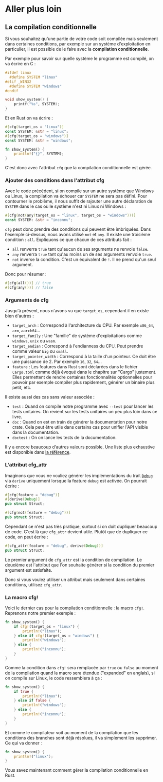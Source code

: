 # Aller plus loin

## La compilation conditionnelle

Si vous souhaitez qu'une partie de votre code soit compilée mais seulement dans certaines conditions, par exemple sur un système d'exploitation en particulier, il est possible de le faire avec la __compilation conditionnelle__.

Par exemple pour savoir sur quelle système le programme est compilé, on va écrire en C :

```C
#ifdef linux
  #define SYSTEM "linux"
#elif _WIN32
  #define SYSTEM "windows"
#endif

void show_system() {
    printf("%s", SYSTEM);
}
```

Et en Rust on va écrire :

```rust
#[cfg(target_os = "linux")]
const SYSTEM: &str = "linux";
#[cfg(target_os = "windows")]
const SYSTEM: &str = "windows";

fn show_system() {
    println!("{}", SYSTEM);
}
```

C'est donc avec l'attribut `cfg` que la compilation conditionnelle est gérée.

### Ajouter des conditions dans l'attribut cfg

Avec le code précédent, si on compile sur un autre système que Windows ou Linux, la compilation va échouer car `SYSTEM` ne sera pas défini. Pour contourner le problème, il nous suffit de rajouter une autre déclaration de `SYSTEM` dans le cas où le système n'est ni Linux ni Windows :

```rust
#[cfg(not(any(target_os = "linux", target_os = "windows")))]
const SYSTEM: &str = "inconnu";
```

`cfg` peut donc prendre des conditions qui peuvent être imbriquées. Dans l'exemple ci-dessus, nous avons utilisé `not` et `any`. Il existe une troisième condition : `all`. Expliquons ce que chacun de ces attributs fait :

 * `all` renverra `true` tant qu'aucun de ses arguments ne renvoie `false`.
 * `any` renverra `true` tant qu'au moins un de ses arguments renvoie `true`.
 * `not` inverse la condition. C'est un équivalent de `!`. Il ne prend qu'un seul argument.

Donc pour résumer :

```rust
#[cfg(all())] // true
#[cfg(any())] // false
```

### Arguments de cfg

Jusqu'à présent, nous n'avons vu que `target_os`, cependant il en existe bien d'autres :

 * `target_arch` : Correspond à l'architecture du CPU. Par exemple `x86_64`, `arm`, `aarch64`...
 * `target_family` : Une "famille" de système d'exploitations comme `windows`, `unix` ou `wasm`.
 * `target_endian` : Correspond à l'endianness du CPU. Peut prendre comme valeur `big` ou `small`.
 * `target_pointer_width` : Correspond à la taille d'un pointeur. Ce doit être une puissance de 2. Par exemple `16`, `32`, `64`...
 * `feature` : Les features dans Rust sont déclarées dans le fichier `Cargo.toml` comme déjà évoqué dans le chapitre sur "Cargo" justement. Elles permettent de rendre certaines fonctionnalités optionnelles pour pouvoir par exemple compiler plus rapidement, générer un binaire plus petit, etc.

Il existe aussi des cas sans valeur associée :

 * `test` : Quand on compile notre programme avec `--test` pour lancer les tests unitaires. On revient sur les tests unitaires un peu plus loin dans ce livre.
 * `doc` : Quand on est en train de générer la documentation pour notre crate. Cela peut être utile dans certains cas pour unifier l'API visible dans la documentation.
 * `doctest` : On on lance les tests de la documentation.

Il y a encore beaucoup d'autres valeurs possible. Une liste plus exhaustive est disponible dans [la référence](https://doc.rust-lang.org/reference/conditional-compilation.html).

### L'attribut cfg_attr

Imaginons que vous ne vouliez générer les implémentations du trait [`Debug`](https://doc.rust-lang.org/stable/std/fmt/trait.Debug.html) via `derive` uniquement lorsque la feature `debug` est activée. On pourrait écrire :

```rust
#[cfg(feature = "debug")]
#[derive(Debug)]
pub struct Struct;

#[cfg(not(feature = "debug"))]
pub struct Struct;
```

Cependant ce n'est pas très pratique, surtout si on doit dupliquer beaucoup de code. C'est là que `cfg_attr` devient utile. Plutôt que de dupliquer ce code, on peut écrire :

```rust
#[cfg_attr(feature = "debug", derive(Debug))]
pub struct Struct;
```

Le premier argument de `cfg_attr` est la condition de compilation. Le deuxième est l'attribut que l'on souhaite générer si la condition du premier argument est satisfaite.

Donc si vous voulez utiliser un attribut mais seulement dans certaines conditions, utilisez `cfg_attr`.

### La macro cfg!

Voici le dernier cas pour la compilation conditionnelle : la macro `cfg!`. Reprenons notre premier exemple :

```rust
fn show_system() {
    if cfg!(target_os = "linux") {
        println!("linux");
    } else if cfg!(target_os = "windows") {
        println!("windows");
    } else {
        println!("inconnu");
    }
}
```

Comme la condition dans `cfg!` sera remplacée par `true` ou `false` au moment de la compilation quand la macro sera étendue ("expanded" en anglais), si on compile sur Linux, le code ressemblera à ça :

```rust
fn show_system() {
    if true {
        println!("linux");
    } else if false {
        println!("windows");
    } else {
        println!("inconnu");
    }
}
```

Et comme le compilateur voit au moment de la compilation que les conditions des branches sont déjà résolues, il va simplement les supprimer. Ce qui va donner :

```rust
fn show_system() {
    println!("linux");
}
```

Vous savez maintenant comment gérer la compilation conditionnelle en Rust.
